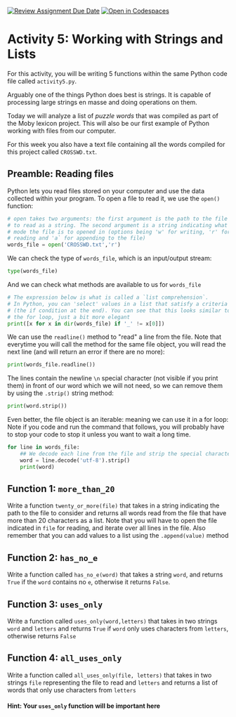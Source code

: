 [![Review Assignment Due Date](https://classroom.github.com/assets/deadline-readme-button-22041afd0340ce965d47ae6ef1cefeee28c7c493a6346c4f15d667ab976d596c.svg)](https://classroom.github.com/a/Ma1R2dtf)
[![Open in Codespaces](https://classroom.github.com/assets/launch-codespace-2972f46106e565e64193e422d61a12cf1da4916b45550586e14ef0a7c637dd04.svg)](https://classroom.github.com/open-in-codespaces?assignment_repo_id=21406547)
# Activity 5: Working with Strings and Lists
For this activity, you will be writing 5 functions within the same Python code file called `activity5.py`.

Arguably one of the things Python does best is strings. It is capable of processing large strings en masse and doing operations on them. 

Today we will analyze a list of *puzzle words* that was compiled as part of the Moby lexicon project. This will also be our first example of Python working with files from our computer.

For this week you also have a text file containing all the words compiled for this project called `CROSSWD.txt`.


## Preamble: Reading files

Python lets you read files stored on your computer and use the data collected within your program. To open a file to read it, we use the `open()` function:

```python
# open takes two arguments: the first argument is the path to the file 
# to read as a string. The second argument is a string indicating what 
# mode the file is to opened in (options being 'w' for writing, 'r' for 
# reading and 'a` for appending to the file)
words_file = open('CROSSWD.txt','r')
```
We can check the type of `words_file`, which is an input/output stream:
```python
type(words_file)
```

And we can check what methods are available to us for `words_file`
```python
# The expression below is what is called a `list comprehension`. 
# In Python, you can 'select' values in a list that satisfy a criteria
# (the if condition at the end). You can see that this looks similar to
# the for loop, just a bit more elegant
print([x for x in dir(words_file) if '_' != x[0]])
```

We can use the `readline()` method to "read" a line from the file. Note that everytime you will call the method for the same file object, you will read the next line (and will return an error if there are no more):

```python
print(words_file.readline())
```

The lines contain the newline `\n` special character (not visible if you print them) in front of our word which we will not need, so we can remove them by using the `.strip()` string method:

```python
print(word.strip())
```

Even better, the file object is an iterable:  meaning we can use it in a for loop:  Note if you code and run the command that follows, you will probably have to stop your code to stop it unless you want to wait a long time.

``` python
for line in words_file:
    ## We decode each line from the file and strip the special characters.
    word = line.decode('utf-8').strip()
    print(word)
```
## Function 1: `more_than_20`

Write a function `twenty_or_more(file)` that takes in a string indicating the path to the file to consider and returns all words read from the file that have more than 20 characters as a list. Note that you will have to open the file indicated in `file` for reading, and iterate over all lines in the file. Also remember that you can add values to a list using the `.append(value)` method

## Function 2: `has_no_e`

Write a function called `has_no_e(word)` that takes a string `word`, and returns `True` if the `word` contains no `e`, otherwise it returns `False`.

## Function 3: `uses_only`

Write a function called `uses_only(word,letters)` that takes in two strings `word` and `letters` and returns `True` if `word` only uses characters from `letters`, otherwise returns `False`

## Function 4: `all_uses_only`

Write a function called `all_uses_only(file, letters)` that takes in two strings `file` representing the file to read and `letters` and returns a list of words that only use characters from `letters`

#### Hint: Your `uses_only` function will be important here



